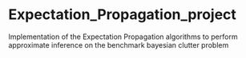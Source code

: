 # Expectation_Propagation_project
Implementation of the Expectation Propagation algorithms to perform approximate inference on the benchmark bayesian clutter problem
